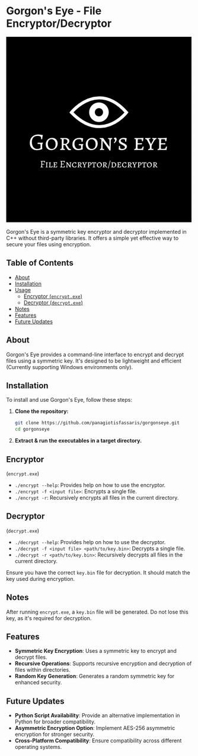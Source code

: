 # Gorgon's Eye - File Encryptor/Decryptor

![Gorgon's Eye Logo](logo.PNG)

Gorgon's Eye is a symmetric key encryptor and decryptor implemented in C++ without third-party libraries. It offers a simple yet effective way to secure your files using encryption.

## Table of Contents

- [About](#about)
- [Installation](#installation)
- [Usage](#usage)
  - [Encryptor (`encrypt.exe`)](#Encryptor)
  - [Decryptor (`decrypt.exe`)](#Decryptor)
- [Notes](#notes)
- [Features](#features)
- [Future Updates](#future-updates)

## About

Gorgon's Eye provides a command-line interface to encrypt and decrypt files using a symmetric key. It's designed to be lightweight and efficient (Currently supporting Windows environments only).

## Installation

To install and use Gorgon's Eye, follow these steps:

1. **Clone the repository:**

   ```bash
   git clone https://github.com/panagiotisfassaris/gorgonseye.git
   cd gorgonseye
   ```
   
2. **Extract & run the executables in a target directory.**

## Encryptor

(`encrypt.exe`)
- `./encrypt --help`: Provides help on how to use the encryptor.
- `./encrypt -f <input file>`: Encrypts a single file.
- `./encrypt -r`: Recursively encrypts all files in the current directory.

## Decryptor

(`decrypt.exe`)
- `./decrypt --help`: Provides help on how to use the decryptor.
- `./decrypt -f <input file> <path/to/key.bin>`: Decrypts a single file.
- `./decrypt -r <path/to/key.bin>`: Recursively decrypts all files in the current directory.

Ensure you have the correct `key.bin` file for decryption. It should match the key used during encryption.

## Notes

After running `encrypt.exe`, a `key.bin` file will be generated. Do not lose this key, as it's required for decryption.

## Features

- **Symmetric Key Encryption**: Uses a symmetric key to encrypt and decrypt files.
- **Recursive Operations**: Supports recursive encryption and decryption of files within directories.
- **Random Key Generation**: Generates a random symmetric key for enhanced security.

## Future Updates

- **Python Script Availability**: Provide an alternative implementation in Python for broader compatibility.
- **Asymmetric Encryption Option**: Implement AES-256 asymmetric encryption for stronger security.
- **Cross-Platform Compatibility**: Ensure compatibility across different operating systems.
